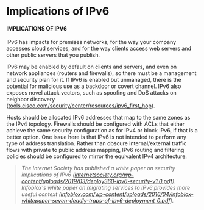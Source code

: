 # Implications of IPv6

#### IMPLICATIONS OF IPV6

IPv6 has impacts for premises networks, for the way your company accesses cloud services, and for the way clients access web servers and other public servers that you publish.

IPv6 may be enabled by default on clients and servers, and even on network appliances (routers and firewalls), so there must be a management and security plan for it. If IPv6 is enabled but unmanaged, there is the potential for malicious use as a backdoor or covert channel. IPv6 also exposes novel attack vectors, such as spoofing and DoS attacks on neighbor discovery ([tools.cisco.com/security/center/resources/ipv6\_first\_hop](https://course.adinusa.id/sections/implications-of-ipv6)).

Hosts should be allocated IPv6 addresses that map to the same zones as the IPv4 topology. Firewalls should be configured with ACLs that either achieve the same security configuration as for IPv4 or block IPv6, if that is a better option. One issue here is that IPv6 is not intended to perform any type of address translation. Rather than obscure internal/external traffic flows with private to public address mapping, IPv6 routing and filtering policies should be configured to mirror the equivalent IPv4 architecture.

> _The Internet Society has published a white paper on security implications of IPv6 ([internetsociety.org/wp-content/uploads/2019/03/deploy360-ipv6-security-v1.0.pdf](https://course.adinusa.id/sections/implications-of-ipv6)). Infoblox's white paper on migrating services to IPv6 provides more useful context ([infoblox.com/wp-content/uploads/2016/04/infoblox-whitepaper-seven-deadly-traps-of-ipv6-deployment\_0.pdf](https://course.adinusa.id/sections/implications-of-ipv6))._